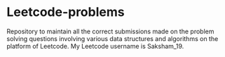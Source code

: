 # Leetcode-problems
Repository to maintain all the correct submissions made on the problem solving questions involving various data structures and algorithms on the platform of Leetcode.
My Leetcode username is Saksham_19.
